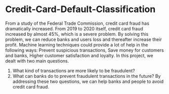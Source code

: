 # Credit-Card-Default-Classification
From a study of the Federal Trade Commission, credit card fraud has dramatically increased. From 2019 to 2020 itself, credit card fraud increased by almost 45%, which is a severe problem. By solving this problem, we can reduce banks and users loss and thereafter increase their profit. Machine learning techniques could provide a lot of help in the following ways:
Prevent suspicious transactions,
Save money for customers and banks,
Higher customer satisfaction and loyalty.
In this project, we dealt with two main questions. 
1. What kind of transactions are more likely to be fraudulent?
2. What can banks do to prevent fraudulent transactions in the future? 
By addressing these two questions, we can help banks and people to avoid credit card fraud.


